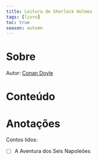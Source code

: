 ```yaml
---
title: Leitura de Sherlock Holmes
tags: [livro]
toc: true
season: automn
---
```


# Sobre
Autor: [Conan Doyle](Conan%20Doyle.md)
# Conteúdo

# Anotações
Contos lidos:
- [ ] A Aventura dos Seis Napoleões
